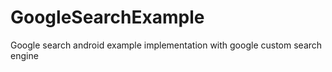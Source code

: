 # GoogleSearchExample
Google search android example implementation with google custom search engine
